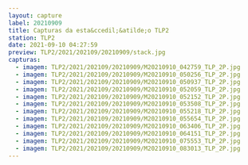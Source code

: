 ```yaml
---
layout: capture
label: 20210909
title: Capturas da esta&ccedil;&atilde;o TLP2
station: TLP2
date: 2021-09-10 04:27:59
preview: TLP2/2021/202109/20210909/stack.jpg
capturas:
  - imagem: TLP2/2021/202109/20210909/M20210910_042759_TLP_2P.jpg
  - imagem: TLP2/2021/202109/20210909/M20210910_050256_TLP_2P.jpg
  - imagem: TLP2/2021/202109/20210909/M20210910_050937_TLP_2P.jpg
  - imagem: TLP2/2021/202109/20210909/M20210910_052059_TLP_2P.jpg
  - imagem: TLP2/2021/202109/20210909/M20210910_052152_TLP_2P.jpg
  - imagem: TLP2/2021/202109/20210909/M20210910_053508_TLP_2P.jpg
  - imagem: TLP2/2021/202109/20210909/M20210910_055218_TLP_2P.jpg
  - imagem: TLP2/2021/202109/20210909/M20210910_055654_TLP_2P.jpg
  - imagem: TLP2/2021/202109/20210909/M20210910_063406_TLP_2P.jpg
  - imagem: TLP2/2021/202109/20210909/M20210910_064151_TLP_2P.jpg
  - imagem: TLP2/2021/202109/20210909/M20210910_075553_TLP_2P.jpg
  - imagem: TLP2/2021/202109/20210909/M20210910_083013_TLP_2P.jpg
---
```

